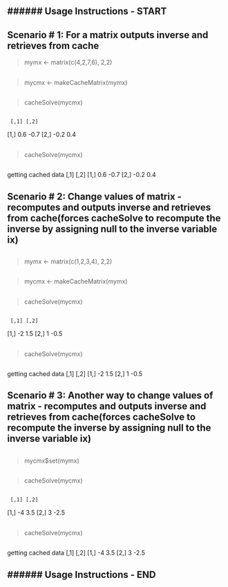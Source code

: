 
## ######  Usage Instructions - START ###### 

## Scenario # 1: For a matrix outputs inverse and retrieves from cache 

> mymx <- matrix(c(4,2,7,6), 2,2)
##
> mycmx <- makeCacheMatrix(mymx)
##
> cacheSolve(mycmx)
##
     [,1] [,2]
[1,]  0.6 -0.7
[2,] -0.2  0.4
##
> cacheSolve(mycmx)
##
getting cached data
     [,1] [,2]
[1,]  0.6 -0.7
[2,] -0.2  0.4
##

## Scenario # 2: Change values of matrix - recomputes and outputs inverse and retrieves from cache(forces cacheSolve to recompute the inverse by assigning null to the inverse variable ix)

##
> mymx <- matrix(c(1,2,3,4), 2,2)
##
> mycmx <- makeCacheMatrix(mymx)
##
> cacheSolve(mycmx)
##
     [,1] [,2]
[1,]   -2  1.5
[2,]    1 -0.5
##
> cacheSolve(mycmx)
##
getting cached data
     [,1] [,2]
[1,]   -2  1.5
[2,]    1 -0.5
##

## Scenario # 3: Another way to change values of matrix - recomputes and outputs inverse and retrieves from cache(forces cacheSolve to recompute the inverse by assigning null to the inverse variable ix)

##
> mycmx$set(mymx)
##
> cacheSolve(mycmx)
##
     [,1] [,2]
[1,]   -4  3.5
[2,]    3 -2.5
##
> cacheSolve(mycmx)
##
getting cached data
     [,1] [,2]
[1,]   -4  3.5
[2,]    3 -2.5
##
> 

## ######  Usage Instructions - END ###### 
